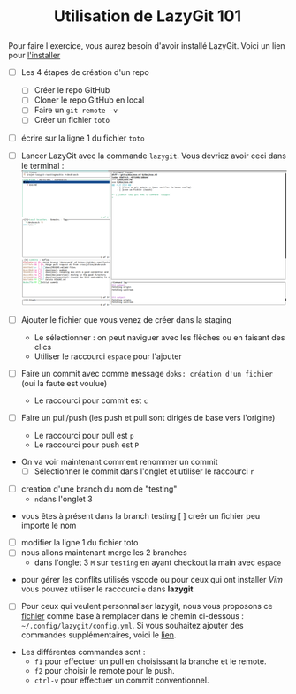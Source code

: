 # <p align='center'>Utilisation de LazyGit 101</p>

<p align='center'>

Pour faire l'exercice, vous aurez besoin d'avoir installé LazyGit. Voici un lien pour [l'installer](../src/Install.md) 

</p>  

- [ ] Les 4 étapes de création d'un repo
   - [ ] Créer le repo GitHub
   - [ ] Cloner le repo GitHub en local
   - [ ] Faire un `git remote -v`
   - [ ] Créer un fichier `toto`
- [ ] écrire sur la ligne 1 du fichier `toto`
- [ ] Lancer LazyGit avec la commande `lazygit`. Vous devriez avoir ceci dans le terminal :
![image](../res/Img/exo/menu-principal.png)
- [ ] Ajouter le fichier que vous venez de créer dans la staging
   - Le sélectionner : on peut naviguer avec les flèches ou en faisant des clics 
   - Utiliser le raccourci `espace` pour l'ajouter 

- [ ] Faire un commit avec comme message `doks: création d'un fichier` (oui la faute est voulue)
   - Le raccourci pour commit est `c`

- [ ] Faire un pull/push (les push et pull sont dirigés de base vers l'origine)
   - Le raccourci pour pull est `p`
   - Le raccourci pour push est `P`

- On va voir maintenant comment renommer un commit
   - [ ] Sélectionner le commit dans l'onglet et utiliser le raccourci `r`
- [ ] creation d'une branch du nom de "testing"
   - `n`dans l'onglet 3
- vous êtes à présent dans la branch testing [ ] creér un fichier peu importe le nom
- [ ] modifier la ligne 1 du fichier toto
- [ ] nous allons maintenant merge les 2 branches
   - dans l'onglet 3 `M` sur `testing` en ayant checkout la main avec `espace` 
- pour gérer les conflits utilisés vscode ou pour ceux qui ont installer _Vim_ vous pouvez utiliser le raccourci `e` dans __lazygit__


- [ ] Pour ceux qui veulent personnaliser lazygit, nous vous proposons ce [fichier](../res/exemple-de-config.yml) comme base à remplacer dans le chemin ci-dessous : `~/.config/lazygit/config.yml`. Si vous souhaitez ajouter des commandes supplémentaires, voici le [lien](https://github.com/jesseduffield/lazygit/wiki/Custom-Commands-Compendium#pushing-to-a-specific-remote-repository).
- Les différentes commandes sont :
   - `f1` pour effectuer un pull en choisissant la branche et le remote.
   - `f2` pour choisir le remote pour le push.
   - `ctrl-v` pour effectuer un commit conventionnel.